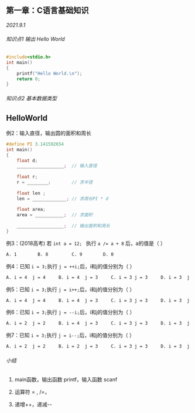 ## 第一章：C语言基础知识

*2021.9.1*

###### 知识点1  输出 Hello World

```c
#include<stdio.h>
int main()
{
    printf("Hello World.\n");
    return 0;
}
```



###### 知识点2  基本数据类型



## HelloWorld

例2：输入直径，输出圆的面积和周长

```c
#define PI 3.141592654
int main()
{
    float d;
    __________________;  // 输入直径
    
    float r;    
    r = ________;        // 求半径
   
    float len ;       
    len = _____________; // 求周长PI * d
    
    float area;       
    area = ___________;  // 求面积
    
    __________________;  // 输出面积和周长
}
```

例3：(2018高考) 若 `int a = 12; `  执行 `a /= a + 8` 后，a的值是（        ）

 ```tex
A. 1        B. 8         C. 9        D. 0
 ```

例4：已知 `i = 3;`执行  `j = ++i;`后，i和j的值分别为（        ）

```tex
A. i = 4  j = 4     B. i = 4  j = 3     C. i = 3 j = 3     D. i = 3  j = 2
```

例5：已知 `i = 3;`执行  `j = i++;`后，i和j的值分别为（        ）

```tex
A. i = 4  j = 4     B. i = 4  j = 3     C. i = 3 j = 3     D. i = 3  j = 2
```

例6：已知 `i = 3;`执行  `j = --i;`后，i和j的值分别为（        ）

```tex
A. i = 2  j = 2     B. i = 4  j = 3     C. i = 3 j = 3     D. i = 3  j = 2
```

例7：已知 `i = 3;`执行  `j = i--;`后，i和j的值分别为（        ）

```tex
A. i = 2  j = 2     B. i = 2  j = 3     C. i = 3 j = 3     D. i = 3  j = 2
```



###### 小结

1. main函数，输出函数 printf，输入函数 scanf

2. 运算符  =  ,  /=，

3. 递增++，递减--



